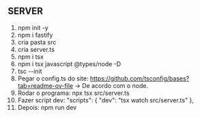 ## SERVER

1. npm init -y
2. npm i fastify
3. cria pasta src
4. cria server.ts
5. npm i tsx
6. npm i tsx javascript @types/node -D
7. tsc --init
8. Pegar o config.ts do site: https://github.com/tsconfig/bases?tab=readme-ov-file      -> De acordo com o node.
9. Rodar o programa: npx tsx src/server.ts
10. Fazer script dev:
 "scripts": {
    "dev": "tsx watch src/server.ts"
  },
11. Depois: npm run dev
